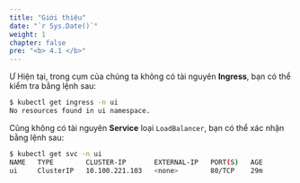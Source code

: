 ```yaml
---
title: "Giới thiệu"
date: "`r Sys.Date()`"
weight: 1
chapter: false
pre: "<b> 4.1 </b>"
---
```

Ư
Hiện tại, trong cụm của chúng ta không có tài nguyên **Ingress**, bạn có thể kiểm tra bằng lệnh sau:

```bash expectError=true
$ kubectl get ingress -n ui
No resources found in ui namespace.
```

Cũng không có tài nguyên **Service** loại `LoadBalancer`, bạn có thể xác nhận bằng lệnh sau:

```bash
$ kubectl get svc -n ui
NAME   TYPE        CLUSTER-IP       EXTERNAL-IP   PORT(S)   AGE
ui     ClusterIP   10.100.221.103   <none>        80/TCP    29m
```

